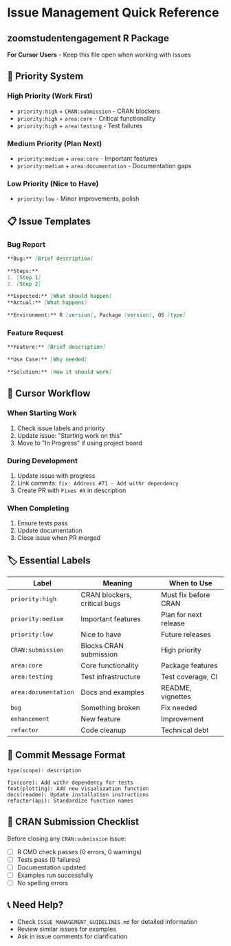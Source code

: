 # Issue Management Quick Reference
## zoomstudentengagement R Package

**For Cursor Users** - Keep this file open when working with issues

## 🎯 **Priority System**

### High Priority (Work First)
- `priority:high` + `CRAN:submission` - CRAN blockers
- `priority:high` + `area:core` - Critical functionality
- `priority:high` + `area:testing` - Test failures

### Medium Priority (Plan Next)
- `priority:medium` + `area:core` - Important features
- `priority:medium` + `area:documentation` - Documentation gaps

### Low Priority (Nice to Have)
- `priority:low` - Minor improvements, polish

## 📋 **Issue Templates**

### Bug Report
```markdown
**Bug:** [Brief description]

**Steps:**
1. [Step 1]
2. [Step 2]

**Expected:** [What should happen]
**Actual:** [What happens]

**Environment:** R [version], Package [version], OS [type]
```

### Feature Request
```markdown
**Feature:** [Brief description]

**Use Case:** [Why needed]

**Solution:** [How it should work]
```

## 🔗 **Cursor Workflow**

### When Starting Work
1. Check issue labels and priority
2. Update issue: "Starting work on this"
3. Move to "In Progress" if using project board

### During Development
1. Update issue with progress
2. Link commits: `fix: Address #71 - Add withr dependency`
3. Create PR with `Fixes #X` in description

### When Completing
1. Ensure tests pass
2. Update documentation
3. Close issue when PR merged

## 🏷️ **Essential Labels**

| Label | Meaning | When to Use |
|-------|---------|-------------|
| `priority:high` | CRAN blockers, critical bugs | Must fix before CRAN |
| `priority:medium` | Important features | Plan for next release |
| `priority:low` | Nice to have | Future releases |
| `CRAN:submission` | Blocks CRAN submission | High priority |
| `area:core` | Core functionality | Package features |
| `area:testing` | Test infrastructure | Test coverage, CI |
| `area:documentation` | Docs and examples | README, vignettes |
| `bug` | Something broken | Fix needed |
| `enhancement` | New feature | Improvement |
| `refactor` | Code cleanup | Technical debt |

## 📝 **Commit Message Format**

```
type(scope): description

fix(core): Add withr dependency for tests
feat(plotting): Add new visualization function
docs(readme): Update installation instructions
refactor(api): Standardize function names
```

## 🚨 **CRAN Submission Checklist**

Before closing any `CRAN:submission` issue:
- [ ] R CMD check passes (0 errors, 0 warnings)
- [ ] Tests pass (0 failures)
- [ ] Documentation updated
- [ ] Examples run successfully
- [ ] No spelling errors

## 📞 **Need Help?**

- Check `ISSUE_MANAGEMENT_GUIDELINES.md` for detailed information
- Review similar issues for examples
- Ask in issue comments for clarification 